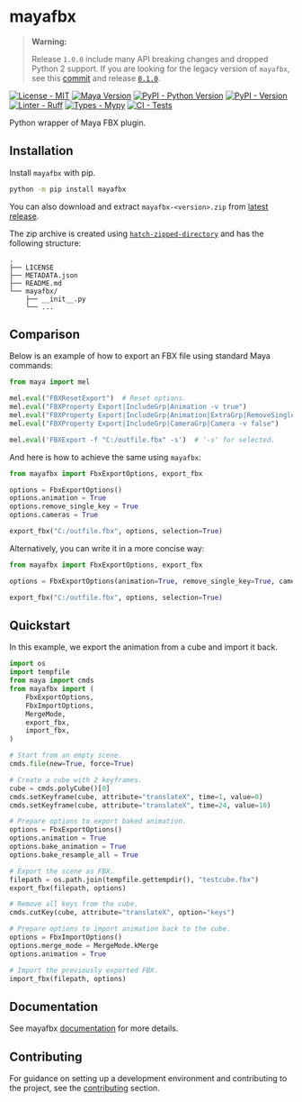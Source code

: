<!-- [mayafbx-documentation]: https://mayafbx.readthedocs.io/latest -->
[mayafbx-license]: https://github.com/tahv/mayafbx/blob/main/LICENSE
[mayafbx-repo]: https://github.com/tahv/mayafbx
[mayafbx-pypi]: https://pypi.org/project/mayafbx
[ruff-repo]: https://github.com/astral-sh/ruff
[mypy-repo]: https://github.com/python/mypy
[mayafbx-workflow-tests]: https://github.com/tahv/mayafbx/actions/workflows/tests.yml
[mayafbx-latest-release]: https://github.com/tahv/mayafbx/releases/latest
<!-- [mayafbx-contributing]: https://mayafbx.readthedocs.io/latest/contributing.html -->
[mayafbx-contributing]: https://github.com/tahv/mayafbx

# mayafbx

> **Warning:**
>
> Release `1.0.0` include many API breaking changes and dropped Python 2 support.
> If you are looking for the legacy version of `mayafbx`, see this 
> [commit](https://github.com/tahv/mayafbx/tree/95d52a61bdefd84c90b9822b2ccb829da89626a8)
> and release [`0.1.0`](https://github.com/tahv/mayafbx/releases/tag/0.1.0).

[![License - MIT](https://img.shields.io/github/license/tahv/mayafbx?label=License)][mayafbx-license]
[![Maya Version](https://img.shields.io/badge/Maya-2022%20%7C%202023%20%7C%202024%20%7C%202025-%2339a5cc?logo=autodesk&logoColor=white)][mayafbx-pypi]
[![PyPI - Python Version](https://img.shields.io/pypi/pyversions/mayafbx?logo=python&label=Python&logoColor=white)][mayafbx-pypi]
[![PyPI - Version](https://img.shields.io/pypi/v/mayafbx?logo=pypi&label=PyPI&logoColor=white)][mayafbx-pypi]
[![Linter - Ruff](https://img.shields.io/endpoint?url=https://raw.githubusercontent.com/charliermarsh/ruff/main/assets/badge/v1.json)][ruff-repo]
[![Types - Mypy](https://img.shields.io/badge/Types-Mypy-blue.svg)][mypy-repo]
[![CI - Tests](https://img.shields.io/github/actions/workflow/status/tahv/mayafbx/tests.yml?logo=github&logoColor=white&label=Tests)][mayafbx-workflow-tests]
<!-- [![Documentation Status](https://img.shields.io/readthedocs/mayafbx?logo=readthedocs&logoColor=white&label=Documentation)][mayafbx-documentation] -->

Python wrapper of Maya FBX plugin.

## Installation

Install `mayafbx` with pip.

```bash
python -m pip install mayafbx
```

You can also download and extract `mayafbx-<version>.zip` from [latest release][mayafbx-latest-release].

The zip archive is created using 
[`hatch-zipped-directory`](https://github.com/dairiki/hatch-zipped-directory) 
and has the following structure:

```text
.
├── LICENSE
├── METADATA.json
├── README.md
└── mayafbx/
    ├── __init__.py
    └── ...
```

## Comparison

Below is an example of how to export an FBX file using standard Maya commands:

```python
from maya import mel

mel.eval("FBXResetExport")  # Reset options.
mel.eval("FBXProperty Export|IncludeGrp|Animation -v true")
mel.eval("FBXProperty Export|IncludeGrp|Animation|ExtraGrp|RemoveSingleKey -v true")
mel.eval("FBXProperty Export|IncludeGrp|CameraGrp|Camera -v false")

mel.eval('FBXExport -f "C:/outfile.fbx" -s')  # '-s' for selected.
```

And here is how to achieve the same using `mayafbx`:

```python
from mayafbx import FbxExportOptions, export_fbx

options = FbxExportOptions()
options.animation = True
options.remove_single_key = True
options.cameras = True

export_fbx("C:/outfile.fbx", options, selection=True)
```

Alternatively, you can write it in a more concise way:

```python
from mayafbx import FbxExportOptions, export_fbx

options = FbxExportOptions(animation=True, remove_single_key=True, cameras=True)

export_fbx("C:/outfile.fbx", options, selection=True)
```

## Quickstart

In this example, we export the animation from a cube and import it back.

```python
import os
import tempfile
from maya import cmds
from mayafbx import (
    FbxExportOptions, 
    FbxImportOptions, 
    MergeMode,
    export_fbx,
    import_fbx, 
)

# Start from an empty scene.
cmds.file(new=True, force=True)

# Create a cube with 2 keyframes.
cube = cmds.polyCube()[0]
cmds.setKeyframe(cube, attribute="translateX", time=1, value=0)
cmds.setKeyframe(cube, attribute="translateX", time=24, value=10)

# Prepare options to export baked animation.
options = FbxExportOptions()
options.animation = True
options.bake_animation = True
options.bake_resample_all = True

# Export the scene as FBX.
filepath = os.path.join(tempfile.gettempdir(), "testcube.fbx")
export_fbx(filepath, options)

# Remove all keys from the cube.
cmds.cutKey(cube, attribute="translateX", option="keys")

# Prepare options to import animation back to the cube.
options = FbxImportOptions()
options.merge_mode = MergeMode.kMerge
options.animation = True

# Import the previously exported FBX.
import_fbx(filepath, options)
```

## Documentation

See mayafbx [documentation]([mayafbx-documentation]) for more details.

## Contributing

For guidance on setting up a development environment and contributing to the project,
see the [contributing]([mayafbx-contributing]) section.

